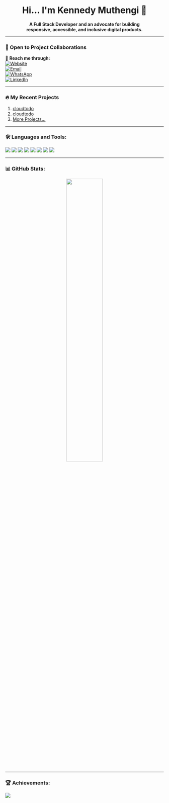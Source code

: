 <h1 align="center">Hi... I'm Kennedy Muthengi 👋</h1>

<p align="center">
  <b>A Full Stack Developer and an advocate for building <br> responsive, accessible, and inclusive digital products.</b>
</p>

---

### 🚀 Open to Project Collaborations  
🔗 **Reach me through:**  
[![Website](https://img.shields.io/badge/🌐-Website-informational)](https://yourdudeken.github.io/)  
[![Email](https://img.shields.io/badge/📧-Email-red)](mailto:kenmwendwamuthengi@gmail.com)  
[![WhatsApp](https://img.shields.io/badge/💬-WhatsApp-green)](https://wa.me/254759142986)  
[![LinkedIn](https://img.shields.io/badge/🔗-LinkedIn-blue)](https://linkedin.com/in/yourdudeken)

---

### 🔥 My Recent Projects
1. [cloudtodo](https://github.com/yourdudeken/cloudtodo)
2. [cloudtodo](https://github.com/yourdudeken/cloudtodo)
3. [More Projects...](https://github.com/yourdudeken?tab=repositories)

---

### 🛠 Languages and Tools:
<p align="left">
  <img src="https://img.shields.io/badge/HTML5-E34F26?style=for-the-badge&logo=html5&logoColor=white"/>
  <img src="https://img.shields.io/badge/CSS3-1572B6?style=for-the-badge&logo=css3&logoColor=white"/>
  <img src="https://img.shields.io/badge/JavaScript-F7DF1E?style=for-the-badge&logo=javascript&logoColor=black"/>
  <img src="https://img.shields.io/badge/React-61DAFB?style=for-the-badge&logo=react&logoColor=black"/>
  <img src="https://img.shields.io/badge/Node.js-339933?style=for-the-badge&logo=node.js&logoColor=white"/>
  <img src="https://img.shields.io/badge/Express-000000?style=for-the-badge&logo=express&logoColor=white"/>
  <img src="https://img.shields.io/badge/MongoDB-47A248?style=for-the-badge&logo=mongodb&logoColor=white"/>
  <img src="https://img.shields.io/badge/MySQL-4479A1?style=for-the-badge&logo=mysql&logoColor=white"/>
</p>

---

### 📊 GitHub Stats:
<p align="center">
  <img src="https://github-readme-stats.vercel.app/api?username=yourdudeken&show_icons=true&theme=dark" width="48%" />
</p>

---

### 🏆 Achievements:
<p align="left">
  <img src="https://github-profile-trophy.vercel.app/?username=yourdudeken&theme=onedark" />
</p>
